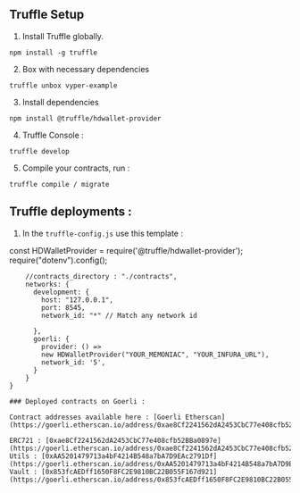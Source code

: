 ## Truffle Setup 

1. Install Truffle globally.

`npm install -g truffle`

2. Box with necessary dependencies

`truffle unbox vyper-example`

3. Install dependencies 

``` npm install @truffle/hdwallet-provider ``` 

4. Truffle Console :

`truffle develop`

5. Compile your contracts, run :

`truffle compile / migrate`


## Truffle deployments :

1. In the ``` truffle-config.js ``` use this template : 

const HDWalletProvider = require('@truffle/hdwallet-provider');
require("dotenv").config();

``` module.exports = {
    //contracts_directory : "./contracts",
    networks: {
      development: {
        host: "127.0.0.1",
        port: 8545,
        network_id: "*" // Match any network id
        
      },
      goerli: {
        provider: () =>
        new HDWalletProvider("YOUR_MEMONIAC", "YOUR_INFURA_URL"),
        network_id: '5',
      }
    }
}

### Deployed contracts on Goerli : 

Contract addresses available here : [Goerli Etherscan](https://goerli.etherscan.io/address/0xae8Cf2241562dA2453CbC77e408cfb52BBa0897e)

ERC721 : [0xae8Cf2241562dA2453CbC77e408cfb52BBa0897e](https://goerli.etherscan.io/address/0xae8Cf2241562dA2453CbC77e408cfb52BBa0897e)
Utils : [0xAA5201479713a4bF4214B548a7bA7D9EAc2791Df](https://goerli.etherscan.io/address/0xAA5201479713a4bF4214B548a7bA7D9EAc2791Df)
Vault : [0x853fcAEDff1650F8FC2E9810BC22B055F167d921](https://goerli.etherscan.io/address/0x853fcAEDff1650F8FC2E9810BC22B055F167d921)





